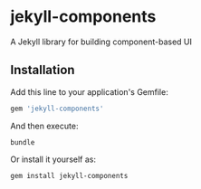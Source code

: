 # jekyll-components

A Jekyll library for building component-based UI

## Installation

Add this line to your application's Gemfile:

```ruby
gem 'jekyll-components'
```

And then execute:
```
bundle
```

Or install it yourself as:
```
gem install jekyll-components
```
